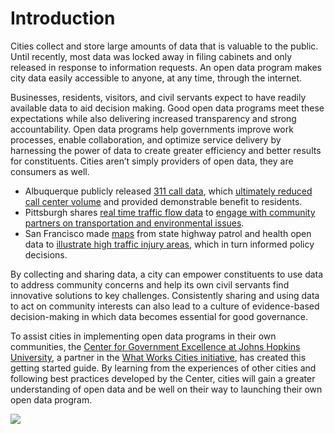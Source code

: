 # Introduction

Cities collect and store large amounts of data that is valuable to the public. Until recently, most data was locked away in filing cabinets and only released in response to information requests. An open data program makes city data easily accessible to anyone, at any time, through the internet.

Businesses, residents, visitors, and civil servants expect to have readily available data to aid decision making. Good open data programs meet these expectations while also delivering increased transparency and strong accountability. Open data programs help governments improve work processes, enable collaboration, and optimize service delivery by harnessing the power of data to create greater efficiency and better results for constituents. Cities aren’t simply providers of open data, they are consumers as well.

* Albuquerque publicly released [311 call data](https://www.cabq.gov/311/311-Information/about-311/performance-reports/performance-reports), which [ultimately reduced call center volume](http://www.codeforamerica.org/blog/2013/11/26/spotlight-mark-leech-city-of-albuquerque/) and provided demonstrable benefit to residents.
* Pittsburgh shares [real time traffic flow data](http://www.surtrac.net/) to [engage with community partners on transportation and environmental issues](http://www.nextpittsburgh.com/business-tech-news/an-end-to-gridlock-thanks-to-surtrac/).
* San Francisco made [maps](http://sfgov.maps.arcgis.com/apps/OnePane/basicviewer/index.html?appid=7382117f2b5f440e8e183f30cf2c6d57) from state highway patrol and health open data to [illustrate high traffic injury areas](http://www.sfhealthequity.org/elements/24-elements/tools/108-pedestrian-injury-model), which in turn informed policy decisions.

By collecting and sharing data, a city can empower constituents to use data to address community concerns and help its own civil servants find innovative solutions to key challenges. Consistently sharing and using data to act on community interests can also lead to a culture of evidence-based decision-making in which data becomes essential for good governance.

To assist cities in implementing open data programs in their own communities, the [Center for Government Excellence at Johns Hopkins University](https://govex.jhu.edu/), a partner in the [What Works Cities initiative](http://www.whatworkscities.org), has created this getting started guide. By learning from the experiences of other cities and following best practices developed by the Center, cities will gain a greater understanding of open data and be well on their way to launching their own open data program.

![](https://raw.githubusercontent.com/govex/govex.github.io/master/images/WWC_ResourceStamp_web.png)
